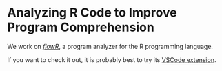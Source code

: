 # Analyzing R Code to Improve Program Comprehension

We work on [_flowR_](https://github.com/flowr-analysis/flowr), a program analyzer for the R programming language.

If you want to check it out, it is probably best to try its [VSCode extension](https://marketplace.visualstudio.com/items?itemName=code-inspect.vscode-flowr).
